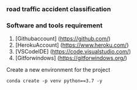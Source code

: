 ### road traffic accident classification

### Software and tools requirement

1. [Githubaccount] (https://github.com/)
2. [HerokuAccount] (https://www.heroku.com/)
3. [VSCodeIDE] (https://code.visualstudio.com/)
4. [Gitforwindows] (https://gitforwindows.org/)

Create a new environment for the project 

```
conda create -p venv python==3.7 -y
```